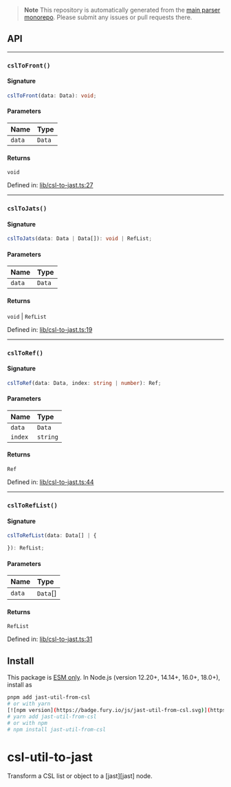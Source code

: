 > **Note**
> This repository is automatically generated from the [main parser monorepo](https://github.com/TrialAndErrorOrg/parsers). Please submit any issues or pull requests there.

## API

***

### `cslToFront()`

#### Signature

```ts
cslToFront(data: Data): void;
```

#### Parameters

| Name | Type |
| :------ | :------ |
| `data` | `Data` |

#### Returns

`void`

Defined in:  [lib/csl-to-jast.ts:27](https://github.com/TrialAndErrorOrg/parsers/blob/main/libs/jast/jast-util-from-csl/src/lib/csl-to-jast.ts#L27)

***

### `cslToJats()`

#### Signature

```ts
cslToJats(data: Data | Data[]): void | RefList;
```

#### Parameters

| Name | Type |
| :------ | :------ |
| `data` | `Data` | `Data`[] |

#### Returns

`void` | `RefList`

Defined in:  [lib/csl-to-jast.ts:19](https://github.com/TrialAndErrorOrg/parsers/blob/main/libs/jast/jast-util-from-csl/src/lib/csl-to-jast.ts#L19)

***

### `cslToRef()`

#### Signature

```ts
cslToRef(data: Data, index: string | number): Ref;
```

#### Parameters

| Name | Type |
| :------ | :------ |
| `data` | `Data` |
| `index` | `string` | `number` |

#### Returns

`Ref`

Defined in:  [lib/csl-to-jast.ts:44](https://github.com/TrialAndErrorOrg/parsers/blob/main/libs/jast/jast-util-from-csl/src/lib/csl-to-jast.ts#L44)

***

### `cslToRefList()`

#### Signature

```ts
cslToRefList(data: Data[] | {

}): RefList;
```

#### Parameters

| Name | Type |
| :------ | :------ |
| `data` | `Data`[] | {  } |

#### Returns

`RefList`

Defined in:  [lib/csl-to-jast.ts:31](https://github.com/TrialAndErrorOrg/parsers/blob/main/libs/jast/jast-util-from-csl/src/lib/csl-to-jast.ts#L31)

## Install

This package is [ESM only](https://gist.github.com/sindresorhus/a39789f98801d908bbc7ff3ecc99d99c). In Node.js (version 12.20+, 14.14+, 16.0+, 18.0+), install as

```bash
pnpm add jast-util-from-csl
# or with yarn
[![npm version](https://badge.fury.io/js/jast-util-from-csl.svg)](https://badge.fury.io/js/jast-util-from-csl) [![npm downloads](https://img.shields.io/npm/dm/jast-util-from-csl.svg)](https://www.npmjs.com/package/jast-util-from-csl)
# yarn add jast-util-from-csl
# or with npm
# npm install jast-util-from-csl
```

# csl-util-to-jast

Transform a CSL list or object to a [jast][jast] node.
